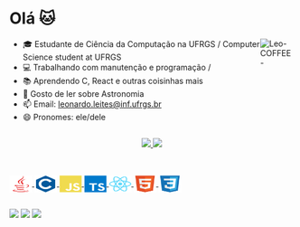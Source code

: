 # Olá 🐱

<div>
   <img align="right" alt="Leo-COFFEE-STICKER" height="50" width="60" src="https://media2.giphy.com/media/utfeiHQ7CcpyRtXla6/giphy.gif?cid=ecf05e47lzvdv7t57n50a8c6ihu996jj9f7l8bxp438ozosb&rid=giphy.gif&ct=s">
</div>

- 🎓 Estudante de Ciência da Computação na UFRGS / Computer Science student at UFRGS
- 💻 Trabalhando com manutenção e programação / 
- 📚 Aprendendo C, React e outras coisinhas mais
- 🔭 Gosto de ler sobre Astronomia
- 📫 Email: leonardo.leites@inf.ufrgs.br 
- 😄 Pronomes: ele/dele
  
##
<div align="center">
  <a href="https://github.com/Leonardo-Leites">
  <img height="180em" src="https://github-readme-stats.vercel.app/api?username=Leonardo-Leites&show_icons=true&theme=dark&include_all_commits=true&count_private=true"/>
  <img height="130em" src="https://github-readme-stats.vercel.app/api/top-langs/?username=Leonardo-Leites&layout=compact&langs_count=7&theme=dark"/>
</div>
  
##
  <div style="display: inline_block"><br>
  <img align="center" alt="Leo-J" height="30" width="40" src="https://raw.githubusercontent.com/devicons/devicon/master/icons/java/java-plain.svg">
  <img align="center" alt="Leo-J" height="30" width="40" src="https://raw.githubusercontent.com/devicons/devicon/master/icons/c/c-plain.svg">
  <img align="center" alt="Leo-Js" height="30" width="40" src="https://raw.githubusercontent.com/devicons/devicon/master/icons/javascript/javascript-plain.svg">
  <img align="center" alt="Leo-Ts" height="30" width="40" src="https://raw.githubusercontent.com/devicons/devicon/master/icons/typescript/typescript-plain.svg">
  <img align="center" alt="Leo-React" height="30" width="40" src="https://raw.githubusercontent.com/devicons/devicon/master/icons/react/react-original.svg">
  <img align="center" alt="Leo-HTML" height="30" width="40" src="https://raw.githubusercontent.com/devicons/devicon/master/icons/html5/html5-original.svg">
  <img align="center" alt="Leo-CSS" height="30" width="40" src="https://raw.githubusercontent.com/devicons/devicon/master/icons/css3/css3-original.svg">
</div>
  
## 
  
<div> 
  <a href="https://www.instagram.com/leoleites_bx" target="_blank"><img src="https://img.shields.io/badge/-Instagram-%23E4405F?style=for-the-badge&logo=instagram&logoColor=white" target="_blank"></a>
 	<a href="https://twitter.com/LeoLeites_" target="_blank"><img src="https://img.shields.io/badge/Twitter-1DA1F2?style=for-the-badge&logo=twitter&logoColor=white" target="_blank"></a>
  	<a href="https://www.linkedin.com/in/leonardo-leites-95a716215/" target="_blank"><img src="https://img.shields.io/badge/Linkedin-1DA1F2?style=for-the-badge&logo=linkedin&logoColor=white" target="_blank"></a>
</div>

 <!-- ![Snake animation](https://github.com/Leonardo-Leites/Leonardo-Leites/blob/output/github-contribution-grid-snake.svg) -->
